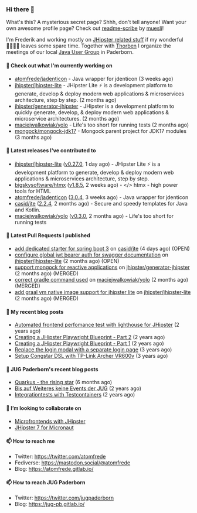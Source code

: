 ### Hi there 👋

What's this? A mysterious secret page? Shhh, don't tell anyone!
Want your own awesome profile page? Check out [readme-scribe](https://github.com/muesli/readme-scribe) by [muesli](https://github.com/muesli)!

I'm Frederik and working mostly on [JHipster related stuff](https://github.com/jhipster/) if my wonderful 👨‍👩‍👧‍👦 leaves some spare time.
Together with [Thorben](https://github.com/thjanssen) I organize the meetings of our local [Java User Group](https://github.com/jugpaderborn) in Paderborn.

#### 👷 Check out what I'm currently working on

- [atomfrede/jadenticon](https://github.com/atomfrede/jadenticon) - Java wrapper for jdenticon (3 weeks ago)
- [jhipster/jhipster-lite](https://github.com/jhipster/jhipster-lite) - JHipster Lite ⚡ is a development platform to generate, develop &amp; deploy modern web applications &amp; microservices architecture, step by step. (2 months ago)
- [jhipster/generator-jhipster](https://github.com/jhipster/generator-jhipster) - JHipster is a development platform to quickly generate, develop, &amp; deploy modern web applications &amp; microservice architectures. (2 months ago)
- [maciejwalkowiak/yolo](https://github.com/maciejwalkowiak/yolo) - Life&#39;s too short for running tests (2 months ago)
- [mongock/mongock-jdk17](https://github.com/mongock/mongock-jdk17) - Mongock parent project for JDK17 modules (3 months ago)

#### 🔭 Latest releases I've contributed to

- [jhipster/jhipster-lite](https://github.com/jhipster/jhipster-lite) ([v0.27.0](https://github.com/jhipster/jhipster-lite/releases/tag/v0.27.0), 1 day ago) - JHipster Lite ⚡ is a development platform to generate, develop &amp; deploy modern web applications &amp; microservices architecture, step by step.
- [bigskysoftware/htmx](https://github.com/bigskysoftware/htmx) ([v1.8.5](https://github.com/bigskysoftware/htmx/releases/tag/v1.8.5), 2 weeks ago) - &lt;/&gt; htmx - high power tools for HTML
- [atomfrede/jadenticon](https://github.com/atomfrede/jadenticon) ([3.0.4](https://github.com/atomfrede/jadenticon/releases/tag/3.0.4), 3 weeks ago) - Java wrapper for jdenticon
- [casid/jte](https://github.com/casid/jte) ([2.2.4](https://github.com/casid/jte/releases/tag/2.2.4), 2 months ago) - Secure and speedy templates for Java and Kotlin.
- [maciejwalkowiak/yolo](https://github.com/maciejwalkowiak/yolo) ([v0.3.0](https://github.com/maciejwalkowiak/yolo/releases/tag/v0.3.0), 2 months ago) - Life&#39;s too short for running tests

#### 🔨 Latest Pull Requests I published

- [add dedicated starter for spring boot 3](https://github.com/casid/jte/pull/195) on [casid/jte](https://github.com/casid/jte) (4 days ago) (OPEN)
- [configure global jwt bearer auth for swagger documentation](https://github.com/jhipster/jhipster-lite/pull/4366) on [jhipster/jhipster-lite](https://github.com/jhipster/jhipster-lite) (2 months ago) (OPEN)
- [support mongock for reactive applications](https://github.com/jhipster/generator-jhipster/pull/20241) on [jhipster/generator-jhipster](https://github.com/jhipster/generator-jhipster) (2 months ago) (MERGED)
- [correct gradle command used](https://github.com/maciejwalkowiak/yolo/pull/8) on [maciejwalkowiak/yolo](https://github.com/maciejwalkowiak/yolo) (2 months ago) (MERGED)
- [add graal vm native image support for jhipster lite](https://github.com/jhipster/jhipster-lite/pull/4314) on [jhipster/jhipster-lite](https://github.com/jhipster/jhipster-lite) (2 months ago) (MERGED)

#### 📜 My recent blog posts

- [Automated frontend perfomance test with lighthouse for JHipster](https://atomfrede.gitlab.io/2021/04/automated-frontend-perfomance-test-with-lighthouse-for-jhipster/) (2 years ago)
- [Creating a JHipster Playwright Blueprint - Part 2](https://atomfrede.gitlab.io/2021/03/creating-a-jhipster-playwright-blueprint-part-2/) (2 years ago)
- [Creating a JHipster Playwright Blueprint - Part 1](https://atomfrede.gitlab.io/2021/03/creating-a-jhipster-playwright-blueprint-part-1/) (2 years ago)
- [Replace the login modal with a separate login page](https://atomfrede.gitlab.io/2019/11/replace-the-login-modal-with-a-separate-login-page/) (3 years ago)
- [Setup Congstar DSL with TP-Link Archer VR600v](https://atomfrede.gitlab.io/2019/08/setup-congstar-dsl-with-tp-link-archer-vr600v/) (3 years ago)

#### 📜 JUG Paderborn's recent blog posts

- [Quarkus - the rising star](https://jug-pb.gitlab.io/blog/2022/quarkus-rising-star.html) (6 months ago)
- [Bis auf Weiteres keine Events der JUG](https://jug-pb.gitlab.io/blog/2020/covid-19.html) (2 years ago)
- [Integrationtests with Testcontainers](https://jug-pb.gitlab.io/blog/2020/integrationtests-with-testcontainers.html) (2 years ago)

#### 👯 I’m looking to collaborate on

- [Microfrontends with JHipster](https://github.com/jhipster/generator-jhipster/issues/10189)
- [JHipster 7 for Micronaut](https://github.com/jhipster/generator-jhipster-micronaut/issues/250)

#### 📫 How to reach me

- Twitter: https://twitter.com/atomfrede
- Fediverse: https://mastodon.social/@atomfrede
- Blog: https://atomfrede.gitlab.io/

#### 📫 How to reach JUG Paderborn

- Twitter: https://twitter.com/jugpaderborn
- Blog: https://jug-pb.gitlab.io/

